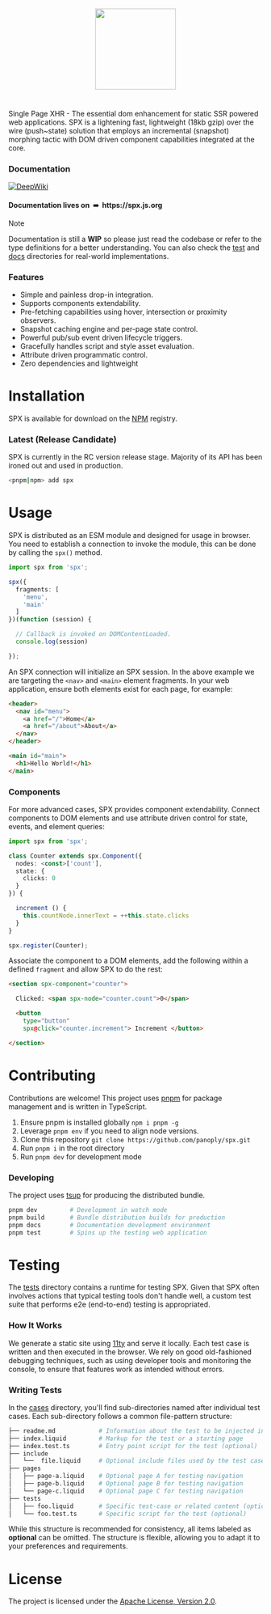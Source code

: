 <br>
<p align="center">
<a href="https://spx.js.org">
<img src="https://raw.githubusercontent.com/panoply/spx/13d4440296f86ca276c7de7b710dcd714f69b94f/docs/site/assets/svg/logo.svg"
width="160px">
</a>
</p>
<h1></h1>

Single Page XHR - The essential dom enhancement for static SSR powered web applications. SPX is a lightening fast, lightweight (18kb gzip) over the wire (push~state) solution that employs an incremental (snapshot) morphing tactic with DOM driven component capabilities integrated at the core.

### Documentation

[![DeepWiki](https://deepwiki.com/badge.svg)](https://deepwiki.com/panoply/spx)

<h4>
  Documentation lives on&nbsp;&nbsp;➠&nbsp;&nbsp;https://spx.js.org
</h4>

> [!NOTE]
> Documentation is still a **WIP** so please just read the codebase or refer to the type definitions for a better understanding. You can also check the [test](/test/) and [docs](/) directories for real-world implementations.

### Features

- Simple and painless drop-in integration.
- Supports components extendability.
- Pre-fetching capabilities using hover, intersection or proximity observers.
- Snapshot caching engine and per-page state control.
- Powerful pub/sub event driven lifecycle triggers.
- Gracefully handles script and style asset evaluation.
- Attribute driven programmatic control.
- Zero dependencies and lightweight

# Installation

SPX is available for download on the [NPM](https://www.npmjs.com/package/spx) registry.

### Latest (Release Candidate)

SPX is currently in the RC version release stage. Majority of its API has been ironed out and used in production.

```bash
<pnpm|npm> add spx
```

# Usage

SPX is distributed as an ESM module and designed for usage in browser. You need to establish a connection to invoke the module, this can be done by calling the `spx()` method.

<!--prettier-ignore-->
```ts
import spx from 'spx';

spx({
  fragments: [
    'menu',
    'main'
  ]
})(function (session) {

  // Callback is invoked on DOMContentLoaded.
  console.log(session)

});
```

An SPX connection will initialize an SPX session. In the above example we are targeting the `<nav>` and `<main>` element fragments. In your web application, ensure both elements exist for each page, for example:

```html
<header>
  <nav id="menu">
    <a href="/">Home</a>
    <a href="/about">About</a>
  </nav>
</header>

<main id="main">
  <h1>Hello World!</h1>
</main>
```

### Components

For more advanced cases, SPX provides component extendability. Connect components to DOM elements and use attribute driven control for state, events, and element queries:

<!--prettier-ignore-->
```ts
import spx from 'spx';

class Counter extends spx.Component({
  nodes: <const>['count'],
  state: {
    clicks: 0
  }
}) {

  increment () {
    this.countNode.innerText = ++this.state.clicks
  }
}

spx.register(Counter);

```

Associate the component to a DOM elements, add the following within a defined `fragment` and allow SPX to do the rest:

<!--prettier-ignore-->
```html
<section spx-component="counter">

  Clicked: <span spx-node="counter.count">0</span>

  <button
    type="button"
    spx@click="counter.increment"> Increment </button>

</section>
```

# Contributing

Contributions are welcome! This project uses [pnpm](https://pnpm.js.org/en/cli/install) for package management and is written in TypeScript.

1. Ensure pnpm is installed globally `npm i pnpm -g`
2. Leverage `pnpm env` if you need to align node versions.
3. Clone this repository `git clone https://github.com/panoply/spx.git`
4. Run `pnpm i` in the root directory
5. Run `pnpm dev` for development mode

### Developing

The project uses [tsup](https://tsup.egoist.sh) for producing the distributed bundle.

```bash
pnpm dev         # Development in watch mode
pnpm build       # Bundle distribution builds for production
pnpm docs        # Documentation development environment
pnpm test        # Spins up the testing web application
```

# Testing

The [tests](/tests/) directory contains a runtime for testing SPX. Given that SPX often involves actions that typical testing tools don't handle well, a custom test suite that performs e2e (end-to-end) testing is appropriated.

### How It Works

We generate a static site using [11ty](https://www.11ty.dev/) and serve it locally. Each test case is written and then executed in the browser. We rely on good old-fashioned debugging techniques, such as using developer tools and monitoring the console, to ensure that features work as intended without errors.

### Writing Tests

In the [cases](/test/cases/) directory, you'll find sub-directories named after individual test cases. Each sub-directory follows a common file-pattern structure:

```bash
├── readme.md            # Information about the test to be injected into index.liquid
├── index.liquid         # Markup for the test or a starting page
├── index.test.ts        # Entry point script for the test (optional)
├── include
│   └──  file.liquid     # Optional include files used by the test case
├── pages
│   ├── page-a.liquid    # Optional page A for testing navigation
│   ├── page-b.liquid    # Optional page B for testing navigation
│   └── page-c.liquid    # Optional page C for testing navigation
├── tests
│   ├── foo.liquid       # Specific test-case or related content (optional)
│   └── foo.test.ts      # Specific script for the test (optional)
```

While this structure is recommended for consistency, all items labeled as **optional** can be omitted. The structure is flexible, allowing you to adapt it to your preferences and requirements.

# License

The project is licensed under the [Apache License, Version 2.0](http://www.apache.org/licenses/LICENSE-2.0).
